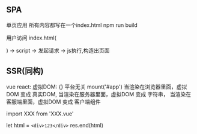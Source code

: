 ## SPA
单页应用
所有内容都写在一个index.html
npm run build

用户访问 index.html(<div id="root"></div>)
-> script -> 发起请求 -> js执行,构造出页面


## SSR(同构)

vue react:
虚拟DOM: {}
平台无关
mount('#app') 当渲染在浏览器里面，虚拟DOM 变成 真实DOM,
当渲染在服务器里面，虚拟DOM 变成 字符串，
当渲染在客服端里面，虚拟DOM 变成 客户端组件

<template>

<div>123</div>

</template>
import XXX from 'XXX.vue'

let html = `<div>123</div>`
res.end(html)
